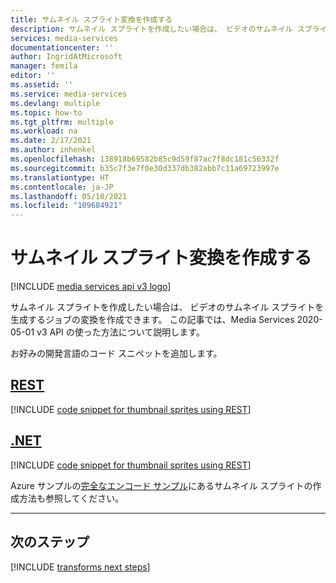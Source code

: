 ```yaml
---
title: サムネイル スプライト変換を作成する
description: サムネイル スプライトを作成したい場合は、 ビデオのサムネイル スプライトを生成するジョブの変換を作成できます。  この記事では、その方法について説明します。
services: media-services
documentationcenter: ''
author: IngridAtMicrosoft
manager: femila
editor: ''
ms.assetid: ''
ms.service: media-services
ms.devlang: multiple
ms.topic: how-to
ms.tgt_pltfrm: multiple
ms.workload: na
ms.date: 2/17/2021
ms.author: inhenkel
ms.openlocfilehash: 138918b69582b85c9d59f87ac7f8dc181c56332f
ms.sourcegitcommit: b35c7f3e7f0e30d337db382abb7c11a69723997e
ms.translationtype: HT
ms.contentlocale: ja-JP
ms.lasthandoff: 05/10/2021
ms.locfileid: "109684921"
---
```

# <a name="create-a-thumbnail-sprite-transform"></a>サムネイル スプライト変換を作成する

[!INCLUDE [media services api v3 logo](./includes/v3-hr.md)]

サムネイル スプライトを作成したい場合は、 ビデオのサムネイル スプライトを生成するジョブの変換を作成できます。  この記事では、Media Services 2020-05-01 v3 API の使った方法について説明します。

お好みの開発言語のコード スニペットを追加します。

## <a name="rest"></a>[REST](#tab/rest/)

[!INCLUDE [code snippet for thumbnail sprites using REST](./includes/task-create-thumb-sprites-rest.md)]

## <a name="net"></a>[.NET](#tab/dotnet/)

[!INCLUDE [code snippet for thumbnail sprites using REST](./includes/task-create-thumb-sprites-dotnet.md)]

Azure サンプルの[完全なエンコード サンプル](https://github.com/Azure-Samples/media-services-v3-dotnet/blob/main/VideoEncoding/Encoding_SpriteThumbnail/Program.cs#L261-L287)にあるサムネイル スプライトの作成方法も参照してください。

---

## <a name="next-steps"></a>次のステップ

[!INCLUDE [transforms next steps](./includes/transforms-next-steps.md)]
